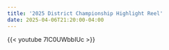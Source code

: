 ```yaml
---
title: '2025 District Championship Highlight Reel'
date: 2025-04-06T21:20:00-04:00
---
```


{{< youtube 7lC0UWbbIUc >}}

